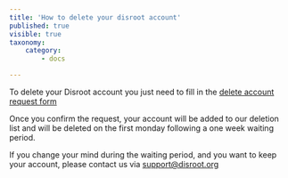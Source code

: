 ```yaml
---
title: 'How to delete your disroot account'
published: true
visible: true
taxonomy:
    category:
        - docs

---
```


To delete your Disroot account you just need to fill in the [delete account request form](https://disroot.org/forms/delete-account-form)

Once you confirm the request, your account will be added to our deletion list and will be deleted on the first monday following a one week waiting period.

If you change your mind during the waiting period, and you want to keep your account, please contact us via support@disroot.org
